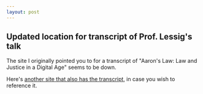 ```yaml
---
layout: post
---
```


## Updated location for transcript of Prof. Lessig's talk

The site I originally pointed you to for a transcript of "Aaron's Law: Law and Justice in a Digital Age" seems to be down.

Here's [another site that also has the transcript](https://www.nakedcapitalism.com/2013/03/transcript-lawrence-lessig-on-aarons-laws-law-and-justice-in-a-digital-age-section-i.html), in case you wish to reference it.